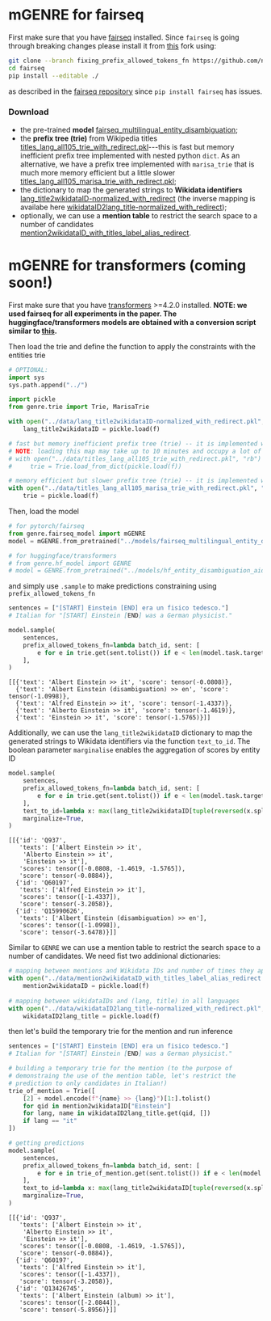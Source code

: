 # mGENRE for fairseq

First make sure that you have [fairseq](https://github.com/pytorch/fairseq) installed.
Since `fairseq` is going through breaking changes please install it from [this](https://github.com/nicola-decao/fairseq/tree/fixing_prefix_allowed_tokens_fn) fork using: 
```bash
git clone --branch fixing_prefix_allowed_tokens_fn https://github.com/nicola-decao/fairseq
cd fairseq
pip install --editable ./
``` 
as described in the [fairseq repository](https://github.com/pytorch/fairseq#requirements-and-installation) since `pip install fairseq` has issues. 

### Download
* the pre-trained **model** [fairseq_multilingual_entity_disambiguation](https://dl.fbaipublicfiles.com/GENRE/fairseq_multilingual_entity_disambiguation.tar.gz);
* the **prefix tree (trie)** from Wikipedia titles [titles_lang_all105_trie_with_redirect.pkl](http://dl.fbaipublicfiles.com/GENRE/titles_lang_all105_trie_with_redirect.pkl)---this is fast but memory inefficient prefix tree implemented with nested python `dict`. As an alternative, we have a prefix tree implemented with `marisa_trie` that is much more memory efficient but a little slower [titles_lang_all105_marisa_trie_with_redirect.pkl](http://dl.fbaipublicfiles.com/GENRE/titles_lang_all105_marisa_trie_with_redirect.pkl);
* the dictionary to map the generated strings to **Wikidata identifiers** [lang_title2wikidataID-normalized_with_redirect](https://dl.fbaipublicfiles.com/GENRE/lang_title2wikidataID-normalized_with_redirect.pkl) (the inverse mapping is availabe here [wikidataID2lang_title-normalized_with_redirect](https://dl.fbaipublicfiles.com/GENRE/wikidataID2lang_title-normalized_with_redirect.pkl));
* optionally, we can use a **mention table** to restrict the search space to a number of candidates [mention2wikidataID_with_titles_label_alias_redirect](https://dl.fbaipublicfiles.com/GENRE/mention2wikidataID_with_titles_label_alias_redirect.pkl).


# mGENRE for transformers (coming soon!)

First make sure that you have [transformers](https://github.com/huggingface/transformers) >=4.2.0 installed. 
**NOTE: we used fairseq for all experiments in the paper. The huggingface/transformers models are obtained with a conversion script similar to [this](https://github.com/huggingface/transformers/blob/master/src/transformers/models/bart/convert_bart_original_pytorch_checkpoint_to_pytorch.py).**

Then load the trie and define the function to apply the constraints with the entities trie


```python
# OPTIONAL:
import sys
sys.path.append("../")
```


```python
import pickle
from genre.trie import Trie, MarisaTrie

with open("../data/lang_title2wikidataID-normalized_with_redirect.pkl", "rb") as f:
    lang_title2wikidataID = pickle.load(f)

# fast but memory inefficient prefix tree (trie) -- it is implemented with nested python `dict`
# NOTE: loading this map may take up to 10 minutes and occupy a lot of RAM!
# with open("../data/titles_lang_all105_trie_with_redirect.pkl", "rb") as f:
#     trie = Trie.load_from_dict(pickle.load(f))

# memory efficient but slower prefix tree (trie) -- it is implemented with `marisa_trie`
with open("../data/titles_lang_all105_marisa_trie_with_redirect.pkl", "rb") as f:
    trie = pickle.load(f)
```

Then, load the model


```python
# for pytorch/fairseq
from genre.fairseq_model import mGENRE
model = mGENRE.from_pretrained("../models/fairseq_multilingual_entity_disambiguation").eval()

# for huggingface/transformers
# from genre.hf_model import GENRE
# model = GENRE.from_pretrained("../models/hf_entity_disambiguation_aidayago").eval()
```

and simply use `.sample` to make predictions constraining using `prefix_allowed_tokens_fn`


```python
sentences = ["[START] Einstein [END] era un fisico tedesco."]
# Italian for "[START] Einstein [END] was a German physicist."

model.sample(
    sentences,
    prefix_allowed_tokens_fn=lambda batch_id, sent: [
        e for e in trie.get(sent.tolist()) if e < len(model.task.target_dictionary)
    ],
)
```




    [[{'text': 'Albert Einstein >> it', 'score': tensor(-0.0808)},
      {'text': 'Albert Einstein (disambiguation) >> en', 'score': tensor(-1.0998)},
      {'text': 'Alfred Einstein >> it', 'score': tensor(-1.4337)},
      {'text': 'Alberto Einstein >> it', 'score': tensor(-1.4619)},
      {'text': 'Einstein >> it', 'score': tensor(-1.5765)}]]



Additionally, we can use the `lang_title2wikidataID` dictionary to map the generated strings to Wikidata identifiers via the function `text_to_id`. The boolean parameter `marginalise` enables the aggregation of scores by entity ID


```python
model.sample(
    sentences,
    prefix_allowed_tokens_fn=lambda batch_id, sent: [
        e for e in trie.get(sent.tolist()) if e < len(model.task.target_dictionary)
    ],
    text_to_id=lambda x: max(lang_title2wikidataID[tuple(reversed(x.split(" >> ")))], key=lambda y: int(y[1:])),
    marginalize=True,
)
```




    [[{'id': 'Q937',
       'texts': ['Albert Einstein >> it',
        'Alberto Einstein >> it',
        'Einstein >> it'],
       'scores': tensor([-0.0808, -1.4619, -1.5765]),
       'score': tensor(-0.0884)},
      {'id': 'Q60197',
       'texts': ['Alfred Einstein >> it'],
       'scores': tensor([-1.4337]),
       'score': tensor(-3.2058)},
      {'id': 'Q15990626',
       'texts': ['Albert Einstein (disambiguation) >> en'],
       'scores': tensor([-1.0998]),
       'score': tensor(-3.6478)}]]



Similar to `GENRE` we can use a mention table to restrict the search space to a number of candidates. We need fist two addinional dictionaries:


```python
# mapping between mentions and Wikidata IDs and number of times they appear on Wikipedia
with open("../data/mention2wikidataID_with_titles_label_alias_redirect.pkl", "rb") as f:
    mention2wikidataID = pickle.load(f)
    
# mapping between wikidataIDs and (lang, title) in all languages
with open("../data/wikidataID2lang_title-normalized_with_redirect.pkl", "rb") as f:
    wikidataID2lang_title = pickle.load(f)
```

then let's build the temporary trie for the mention and run inference


```python
sentences = ["[START] Einstein [END] era un fisico tedesco."]
# Italian for "[START] Einstein [END] was a German physicist."

# building a temporary trie for the mention (to the purpose of
# demonstraing the use of the mention table, let's restrict the
# prediction to only candidates in Italian!)
trie_of_mention = Trie([
    [2] + model.encode(f"{name} >> {lang}")[1:].tolist()
    for qid in mention2wikidataID["Einstein"]
    for lang, name in wikidataID2lang_title.get(qid, [])
    if lang == "it"
])

# getting predictions
model.sample(
    sentences,
    prefix_allowed_tokens_fn=lambda batch_id, sent: [
        e for e in trie_of_mention.get(sent.tolist()) if e < len(model.task.target_dictionary)
    ],
    text_to_id=lambda x: max(lang_title2wikidataID[tuple(reversed(x.split(" >> ")))], key=lambda y: int(y[1:])),
    marginalize=True,
)
```




    [[{'id': 'Q937',
       'texts': ['Albert Einstein >> it',
        'Alberto Einstein >> it',
        'Einstein >> it'],
       'scores': tensor([-0.0808, -1.4619, -1.5765]),
       'score': tensor(-0.0884)},
      {'id': 'Q60197',
       'texts': ['Alfred Einstein >> it'],
       'scores': tensor([-1.4337]),
       'score': tensor(-3.2058)},
      {'id': 'Q13426745',
       'texts': ['Albert Einstein (album) >> it'],
       'scores': tensor([-2.0844]),
       'score': tensor(-5.8956)}]]


